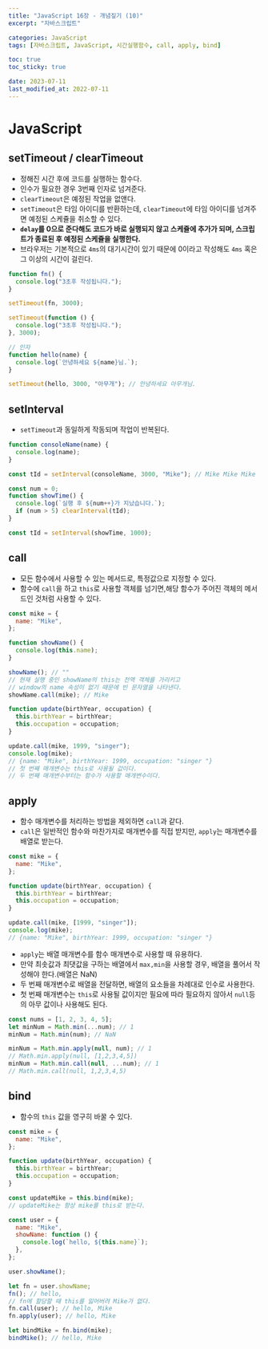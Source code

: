 ```yaml
---
title: "JavaScript 16장 - 개념짚기 (10)"
excerpt: "자바스크립트"

categories: JavaScript
tags: [자바스크립트, JavaScript, 시간실행함수, call, apply, bind]

toc: true
toc_sticky: true

date: 2023-07-11
last_modified_at: 2022-07-11
---
```


# JavaScript

## setTimeout / clearTimeout

- 정해진 시간 후에 코드를 실행하는 함수다.
- 인수가 필요한 경우 3번째 인자로 넘겨준다.
- `clearTimeout`은 예정된 작업을 없앤다.
- `setTimeout`은 타임 아이디를 반환하는데, `clearTimeout`에 타임 아이디를 넘겨주면 예정된 스케쥴을 취소할 수 있다.
- **`delay`를 0으로 준다해도 코드가 바로 실행되지 않고 스케쥴에 추가가 되며, 스크립트가 종료된 후 예정된 스케쥴을 실행한다.**
- 브라우저는 기본적으로 `4ms`의 대기시간이 있기 때문에 0이라고 작성해도 `4ms` 혹은 그 이상의 시간이 걸린다.

```js
function fn() {
  console.log("3초후 작성됩니다.");
}

setTimeout(fn, 3000);

setTimeout(function () {
  console.log("3초후 작성됩니다.");
}, 3000);

// 인자
function hello(name) {
  console.log(`안녕하세요 ${name}님.`);
}

setTimeout(hello, 3000, "아무개"); // 안녕하세요 아무개님.
```

## setInterval

- `setTimeout`과 동일하게 작동되며 작업이 반복된다.

```js
function consoleName(name) {
  console.log(name);
}

const tId = setInterval(consoleName, 3000, "Mike"); // Mike Mike Mike

const num = 0;
function showTime() {
  console.log(`실행 후 ${num++}가 지났습니다.`);
  if (num > 5) clearInterval(tId);
}

const tId = setInterval(showTime, 1000);
```

## call

- 모든 함수에서 사용할 수 있는 메서드로, 특정값으로 지정할 수 있다.
- 함수에 `call`을 하고 `this`로 사용할 객체를 넘기면,해당 함수가 주어진 객체의 메서드인 것처럼 사용할 수 있다.

```js
const mike = {
  name: "Mike",
};

function showName() {
  console.log(this.name);
}

showName(); // ""
// 현재 실행 중인 showName의 this는 전역 객체를 가리키고
// window의 name 속성이 없기 때문에 빈 문자열을 나타낸다.
showName.call(mike); // Mike

function update(birthYear, occupation) {
  this.birthYear = birthYear;
  this.occupation = occupation;
}

update.call(mike, 1999, "singer");
console.log(mike);
// {name: "Mike", birthYear: 1999, occupation: "singer "}
// 첫 번째 매개변수는 this로 사용될 값이다.
// 두 번째 매개변수부터는 함수가 사용할 매개변수이다.
```

## apply

- 함수 매개변수를 처리하는 방법을 제외하면 `call`과 같다.
- `call`은 일반적인 함수와 마찬가지로 매개변수를 직접 받지만, `apply`는 매개변수를 배열로 받는다.

```js
const mike = {
  name: "Mike",
};

function update(birthYear, occupation) {
  this.birthYear = birthYear;
  this.occupation = occupation;
}

update.call(mike, [1999, "singer"]);
console.log(mike);
// {name: "Mike", birthYear: 1999, occupation: "singer "}
```

- `apply`는 배열 매개변수를 함수 매개변수로 사용할 때 유용하다.
- 만약 최솟값과 최댓값을 구하는 배열에서 `max,min`을 사용할 경우, 배열을 풀어서 작성해야 한다.(배열은 NaN)
- 두 번째 매개변수로 배열을 전달하면, 배열의 요소들을 차례대로 인수로 사용한다.
- 첫 번째 매개변수는 `this`로 사용될 값이지만 필요에 따라 필요하지 않아서 `null`등의 아무 값이나 사용해도 된다.

```js
const nums = [1, 2, 3, 4, 5];
let minNum = Math.min(...num); // 1
minNum = Math.min(num); // NaN

minNum = Math.min.apply(null, num); // 1
// Math.min.apply(null, [1,2,3,4,5])
minNum = Math.min.call(null, ...num); // 1
// Math.min.call(null, 1,2,3,4,5)
```

## bind

- 함수의 `this` 값을 영구히 바꿀 수 있다.

```js
const mike = {
  name: "Mike",
};

function update(birthYear, occupation) {
  this.birthYear = birthYear;
  this.occupation = occupation;
}

const updateMike = this.bind(mike);
// updateMike는 항상 mike를 this로 받는다.

const user = {
  name: "Mike",
  showName: function () {
    console.log(`hello, ${this.name}`);
  },
};

user.showName();

let fn = user.showName;
fn(); // hello,
// fn에 할당할 때 this를 잃어버려 Mike가 없다.
fn.call(user); // hello, Mike
fn.apply(user); // hello, Mike

let bindMike = fn.bind(mike);
bindMike(); // hello, Mike
```
